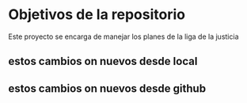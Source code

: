 # Objetivos de la repositorio

Este proyecto se encarga de manejar los planes de la liga de la justicia


## estos cambios on nuevos desde local
## estos cambios on nuevos desde github
